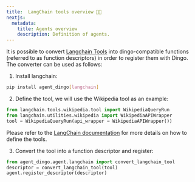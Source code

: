```yaml
---
title:  LangChain tools overview 🦜️🔗 
nextjs:
  metadata:
    title: Agents overview
    description: Definition of agents.
---
```


It is possible to convert [Langchain Tools](https://python.langchain.com/docs/modules/agents/tools/) into dingo-compatible functions (referred to as function descriptors) in order to register them with Dingo. The converter can be used as follows:

1. Install langchain:

```bash
pip install agent_dingo[langchain]
```

2. Define the tool, we will use the Wikipedia tool as an example:

```python
from langchain.tools.wikipedia.tool import WikipediaQueryRun
from langchain.utilities.wikipedia import WikipediaAPIWrapper
tool = WikipediaQueryRun(api_wrapper = WikipediaAPIWrapper())
```

Please refer to the [LangChain documentation](https://python.langchain.com/docs/modules/agents/tools/) for more details on how to define the tools.

3. Convert the tool into a function descriptor and register:

```python
from agent_dingo.agent.langchain import convert_langchain_tool
descriptor = convert_langchain_tool(tool)
agent.register_descriptor(descriptor)
```